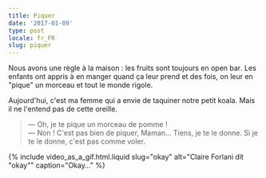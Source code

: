 ```yaml
---
title: Piquer
date: '2017-01-09'
type: post
locale: fr_FR
slug: piquer
---
```


Nous avons une règle à la maison : les fruits sont toujours en <span lang="en">open bar</span>. Les enfants ont appris à en manger quand ça leur prend et des fois, on leur en "pique" un morceau et tout le monde rigole.

<!-- more -->

Aujourd'hui, c'est ma femme qui a envie de taquiner notre petit koala. Mais il ne l'entend pas de cette oreille.

> — Oh, je te pique un morceau de pomme !  
> — Non ! C'est pas bien de piquer, Maman… Tiens, je te le donne. Si je te le donne, c'est pas comme voler.

{% include video_as_a_gif.html.liquid
slug="okay"
alt="Claire Forlani dit &quot;okay&quot;"
caption="Okay…"
%}
